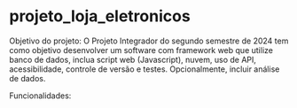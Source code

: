﻿# projeto_loja_eletronicos

Objetivo do projeto:
O Projeto Integrador do segundo semestre de 2024 tem como objetivo desenvolver um software com framework web que utilize banco de dados, inclua script web (Javascript), nuvem, uso de API, acessibilidade, controle de versão e testes. Opcionalmente, incluir análise de dados.

Funcionalidades: 
    




